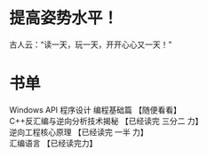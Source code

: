 # 提高姿势水平！
古人云：“读一天，玩一天，开开心心又一天！”  

# 书单
Windows API 程序设计 编程基础篇  【随便看看】  
C++反汇编与逆向分析技术揭秘 【已经读完 三分二 力】  
逆向工程核心原理 【已经读完 一半 力】  
汇编语言 【已经读完力】  
